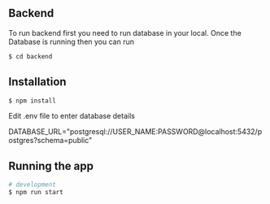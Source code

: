 ## Backend
To run backend first you need to run database in your local.
Once the Database is running then you can run

```bash
$ cd backend
```

## Installation

```bash
$ npm install
```


Edit .env file to enter database details 

DATABASE_URL="postgresql://USER_NAME:PASSWORD@localhost:5432/postgres?schema=public"


## Running the app

```bash
# development
$ npm run start
```







